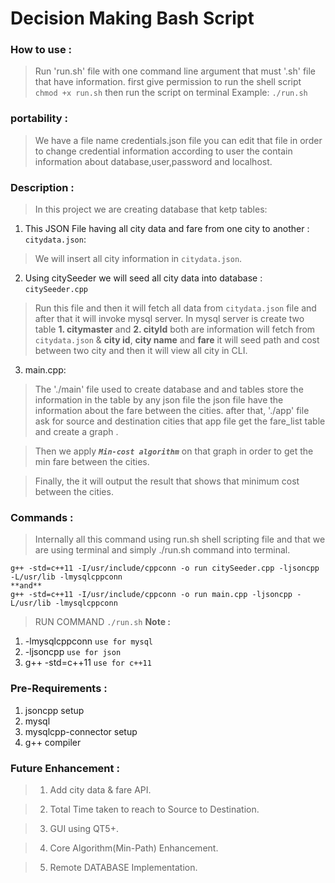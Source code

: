                                                     
# Decision Making Bash Script

### How to use  :
> Run 'run.sh' file with one command line argument that must '.sh' file that have information.
first give permission to run the shell script `chmod +x run.sh`
then run the script on terminal Example: `./run.sh`

### portability :
> We have a file name credentials.json file you can edit that file in order to change credential 
information according to user  the contain information about  database,user,password and localhost.

### Description :
> In this project we are creating database that ketp tables:
1. This JSON File having all city data and fare from one city to another : ``` citydata.json ```:  
> We will insert all city information in ``` citydata.json ```.
2. Using citySeeder we will seed all city data into database  : ``` citySeeder.cpp ```
> Run this file and then it will fetch all data from ``` citydata.json ``` file and after that it will invoke
mysql server. In mysql server is create two table **1. citymaster** and **2. cityId** 
both are information will fetch from `citydata.json` & **city id**, **city name** and **fare**
it will seed path and cost between two city and then it will view all city in CLI.
3. main.cpp:
> The './main' file used to create database and and tables store the information in the table by 
any json file the json file have the information about the fare between the cities.
after that, './app' file ask for source and destination cities that app file get the fare_list 
table and create a graph .

> Then we apply ***``` Min-cost algorithm ```*** on that graph in order to get the min fare between the cities.

> Finally, the it will output the result that shows that minimum cost between the cities. 


### Commands :

> Internally all this command using run.sh shell scripting file and that we are using terminal and simply ./run.sh command into terminal.

```
g++ -std=c++11 -I/usr/include/cppconn -o run citySeeder.cpp -ljsoncpp -L/usr/lib -lmysqlcppconn
**and**
g++ -std=c++11 -I/usr/include/cppconn -o run main.cpp -ljsoncpp -L/usr/lib -lmysqlcppconn

```
	
> RUN COMMAND
``` ./run.sh ```
**Note :**
1.	-lmysqlcppconn	`use for mysql`
2.	-ljsoncpp	`use for json`
3.  g++ -std=c++11 `use for c++11`


### Pre-Requirements :

1.	jsoncpp setup
2.	mysql
3.	mysqlcpp-connector setup
4.  g++ compiler 

### Future Enhancement : 
> 1. Add city data & fare API.

> 2. Total Time taken to reach to Source to Destination.

> 3. GUI using QT5+.

> 4. Core Algorithm(Min-Path) Enhancement.

> 5. Remote DATABASE Implementation.